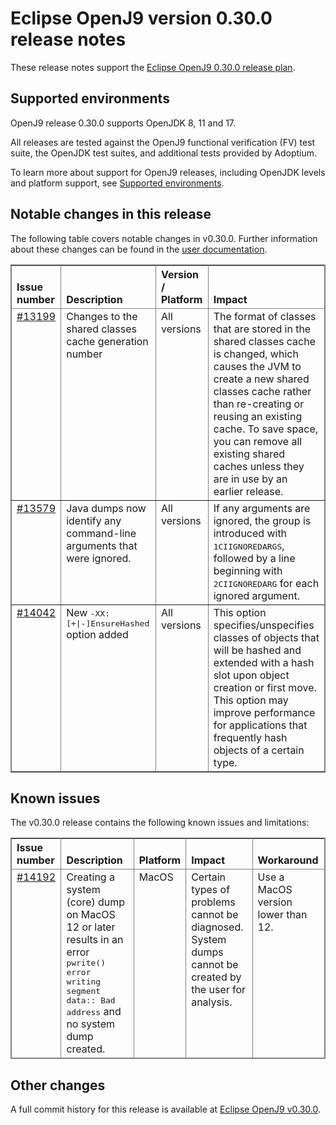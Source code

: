 <!--
* Copyright (c) 2021, 2022 IBM Corp. and others
*
* This program and the accompanying materials are made
* available under the terms of the Eclipse Public License 2.0
* which accompanies this distribution and is available at
* https://www.eclipse.org/legal/epl-2.0/ or the Apache
* License, Version 2.0 which accompanies this distribution and
* is available at https://www.apache.org/licenses/LICENSE-2.0.
*
* This Source Code may also be made available under the
* following Secondary Licenses when the conditions for such
* availability set forth in the Eclipse Public License, v. 2.0
* are satisfied: GNU General Public License, version 2 with
* the GNU Classpath Exception [1] and GNU General Public
* License, version 2 with the OpenJDK Assembly Exception [2].
*
* [1] https://www.gnu.org/software/classpath/license.html
* [2] http://openjdk.java.net/legal/assembly-exception.html
*
* SPDX-License-Identifier: EPL-2.0 OR Apache-2.0 OR GPL-2.0 WITH
* Classpath-exception-2.0 OR LicenseRef-GPL-2.0 WITH Assembly-exception
-->

# Eclipse OpenJ9 version 0.30.0 release notes

These release notes support the [Eclipse OpenJ9 0.30.0 release plan](https://projects.eclipse.org/projects/technology.openj9/releases/0.30.0/plan).

## Supported environments

OpenJ9 release 0.30.0 supports OpenJDK 8, 11 and 17.

All releases are tested against the OpenJ9 functional verification (FV) test suite, the OpenJDK test suites, and additional tests provided by Adoptium.

To learn more about support for OpenJ9 releases, including OpenJDK levels and platform support, see [Supported environments](https://eclipse.org/openj9/docs/openj9_support/index.html).

## Notable changes in this release

The following table covers notable changes in v0.30.0. Further information about these changes can be found in the [user documentation](https://eclipse-openj9.github.io/openj9-docs/version0.30/).

<table cellpadding="4" cellspacing="0" summary="" width="100%" rules="all" frame="border" border="1"><thead align="left">
<tr>
<th valign="bottom">Issue number</th>
<th valign="bottom">Description</th>
<th valign="bottom">Version / Platform</th>
<th valign="bottom">Impact</th>
</tr>
</thead>
<tbody>

<tr>
<td valign="top"><a href="https://github.com/eclipse-openj9/openj9/pull/13199">#13199</a></td>
<td valign="top">Changes to the shared classes cache generation number</td>
<td valign="top">All versions</td>
<td valign="top">The format of classes that are stored in the shared classes cache is changed, which causes the JVM to create a new shared classes cache rather than re-creating or reusing an existing cache. To save space, you can remove all existing shared caches unless they are in use by an earlier release.</td>
</tr>

<tr>
<td valign="top"><a href="https://github.com/eclipse-openj9/openj9/pull/13579">#13579</a></td>
<td valign="top">Java dumps now identify any command-line arguments that were ignored.</td>
<td valign="top">All versions</td>
<td valign="top">If any arguments are ignored, the group is introduced with <tt>1CIIGNOREDARGS</tt>, followed by a line beginning with <tt>2CIIGNOREDARG</tt> for each ignored argument.</td>
</tr>

<tr>
<td valign="top"><a href="https://github.com/eclipse-openj9/openj9/pull/14042">#14042</a></td>
<td valign="top">New <tt>-XX:[+|-]EnsureHashed</tt> option added</td>
<td valign="top">All versions</td>
<td valign="top">This option specifies/unspecifies classes of objects that will be hashed and extended with a hash slot upon object creation or first move. This option may improve performance for applications that frequently hash objects of a certain type.</td>
</tr>

</tbody>
</table>

## Known issues

The v0.30.0 release contains the following known issues and limitations:

<table cellpadding="4" cellspacing="0" summary="" width="100%" rules="all" frame="border" border="1">
<thead align="left">
<tr>
<th valign="bottom">Issue number</th>
<th valign="bottom">Description</th>
<th valign="bottom">Platform</th>
<th valign="bottom">Impact</th>
<th valign="bottom">Workaround</th>
</tr>

<tr>
<td valign="top"><a href="https://github.com/eclipse-openj9/openj9/pull/14192">#14192</td>
<td valign="top">Creating a system (core) dump on MacOS 12 or later results in an error <tt>pwrite() error writing segment data:: Bad address</tt> and no system dump created.</td>
<td valign="top">MacOS</td>
<td valign="top">Certain types of problems cannot be diagnosed. System dumps cannot be created by the user for analysis.</td>
<td valign="top">Use a MacOS version lower than 12.</td>
</tr>

</thead>
<tbody>

</tbody>
</table>

## Other changes

A full commit history for this release is available at [Eclipse OpenJ9 v0.30.0](https://github.com/eclipse-openj9/openj9/releases/tag/openj9-0.30.0).
